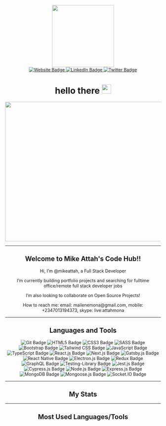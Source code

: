 <div id="header" align="center">
  <img src="https://media.giphy.com/media/jRf5fsn8G6YaogAWxn/giphy.gif" width="200"/>
  <div id="socials">
    <a href="https://mikeattah.com/">
      <img src="https://img.shields.io/badge/Website-mikeattah-1da1f2.svg?&style=plastic&logo=website" alt="Website Badge"/>
    </a>
    <a href="https://www.linkedin.com/in/mikeattah/">
      <img src="https://img.shields.io/badge/LinkedIn-mikeattah-1da1f2.svg?&style=plastic&logo=linkedin" alt="LinkedIn Badge"/>
    </a>
    <a href="https://twitter.com/mikeattahx">
      <img src="https://img.shields.io/badge/Twitter-mikeattahx-1da1f2.svg?&style=plastic&logo=twitter" alt="Twitter Badge"/>
    </a>
  </div>
  <h1>
    hello there
    <img src="https://media.giphy.com/media/hvRJCLFzcasrR4ia7z/giphy.gif" width="30px"/>
  </h1>
</div>
<div align="center">
  <img src="https://media.giphy.com/media/fvx95jkua5th3YeThr/giphy.gif" width="600" height="450"/>
</div>

---

<div align="center">
  <h2>Welcome to Mike Attah's Code Hub!!</h2>
  <p>Hi, I’m @mikeattah, a Full Stack Developer</p>
  <p>I’m currently building portfolio projects and searching for fulltime office/remote full stack developer jobs</p>
  <p>I’m also looking to collaborate on Open Source Projects!</p>
  <p>How to reach me: email: mailenemona@gmail.com, mobile: +2347013194373, skype: live:attahmona</p>
</div>

---

<div align="center">
  <h2>Languages and Tools</h2>
  <img src="https://img.shields.io/badge/Git-1da1f2.svg?&style=plastic&color=blue&logo=git" alt="Git Badge"/>
  <img src="https://img.shields.io/badge/HTML5-1da1f2.svg?&style=plastic&color=blue&logo=html5" alt="HTML5 Badge"/>
  <img src="https://img.shields.io/badge/CSS3-1da1f2.svg?&style=plastic&color=blue&logo=css3" alt="CSS3 Badge"/>
  <img src="https://img.shields.io/badge/SASS-1da1f2.svg?&style=plastic&color=blue&logo=sass" alt="SASS Badge"/>
  <img src="https://img.shields.io/badge/Bootstrap-1da1f2.svg?&style=plastic&color=blue&logo=bootstrap" alt="Bootstrap Badge"/>
  <img src="https://img.shields.io/badge/TailwindCSS-1da1f2.svg?&style=plastic&color=blue&logo=tailwindcss" alt="Tailwind CSS Badge"/>
  <img src="https://img.shields.io/badge/JavaScript-1da1f2.svg?&style=plastic&color=blue&logo=javascript" alt="JavaScript Badge"/>
  <img src="https://img.shields.io/badge/TypeScript-1da1f2.svg?&style=plastic&color=blue&logo=typescript" alt="TypeScript Badge"/>
  <img src="https://img.shields.io/badge/React.js-1da1f2.svg?&style=plastic&color=blue&logo=react" alt="React.js Badge"/>
  <img src="https://img.shields.io/badge/Next.js-1da1f2.svg?&style=plastic&color=blue&logo=nextdotjs" alt="Next.js Badge"/>
  <img src="https://img.shields.io/badge/Gatsby.js-1da1f2.svg?&style=plastic&color=blue&logo=gatsby" alt="Gatsby.js Badge"/>
  <img src="https://img.shields.io/badge/ReactNative-1da1f2.svg?&style=plastic&color=blue&logo=reactnative" alt="React Native Badge"/>
  <img src="https://img.shields.io/badge/Electron.js-1da1f2.svg?&style=plastic&color=blue&logo=electron" alt="Electron.js Badge"/>
  <img src="https://img.shields.io/badge/Redux-1da1f2.svg?&style=plastic&color=blue&logo=redux" alt="Redux Badge"/>
  <img src="https://img.shields.io/badge/GraphQL-1da1f2.svg?&style=plastic&color=blue&logo=graphql" alt="GraphQL Badge"/>
  <img src="https://img.shields.io/badge/TestingLibrary-1da1f2.svg?&style=plastic&color=blue&logo=testinglibrary" alt="Testing-Library Badge"/>
  <img src="https://img.shields.io/badge/Jest-1da1f2.svg?&style=plastic&color=blue&logo=jest" alt="Jest.js Badge"/>
  <img src="https://img.shields.io/badge/Cypress-1da1f2.svg?&style=plastic&color=blue&logo=cypress" alt="Cypress.js Badge"/>
  <img src="https://img.shields.io/badge/Node.js-1da1f2.svg?&style=plastic&color=blue&logo=nodedotjs" alt="Node.js Badge"/>
  <img src="https://img.shields.io/badge/Express.js-1da1f2.svg?&style=plastic&color=blue&logo=express" alt="Express.js Badge"/>
  <img src="https://img.shields.io/badge/MongoDB-1da1f2.svg?&style=plastic&color=blue&logo=mongodb" alt="MongoDB Badge"/>
  <img src="https://img.shields.io/badge/Mongoose.js-1da1f2.svg?&style=plastic&color=blue&logo=mongoosedotjs" alt="Mongoose.js Badge"/>
  <img src="https://img.shields.io/badge/Socket.IO-1da1f2.svg?&style=plastic&color=blue&logo=socketdotio" alt="Socket.IO Badge"/>
</div>

---

<div align="center">
  <h2>My Stats</h2>
</div>

---

<div align="center">
  <h2>Most Used Languages/Tools</h2>
</div>


<!---
mikeattah/mikeattah is a ✨ special ✨ repository because its `README.md` (this file) appears on your GitHub profile.
You can click the Preview link to take a look at your changes.
--->
